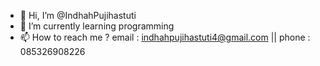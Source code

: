 - 👋 Hi, I’m @IndhahPujihastuti
- 🌱 I’m currently learning programming
- 📫 How to reach me ? email : indhahpujihastuti4@gmail.com || phone : 085326908226

<!---
IndhahPujihastuti/IndhahPujihastuti is a ✨ special ✨ repository because its `README.md` (this file) appears on your GitHub profile.
You can click the Preview link to take a look at your changes.
--->
